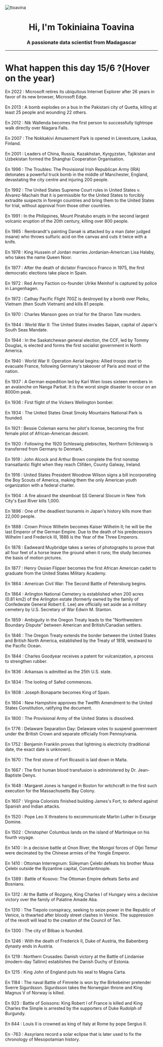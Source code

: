 
<p align="left"> <img src="https://komarev.com/ghpvc/?username=ttoavina&label=Profile%20views&color=0e75b6&style=flat" alt="ttoavina" /> </p>
<h1 align="center">Hi, I'm Tokiniaina Toavina</h1>
<h3 align="center">A passionate data scientist from Madagascar</h3>
    
<hr/>
<h1> What happen this day 15/6 ?(Hover on the year)</h1>

En 2022 : Microsoft retires its ubiquitous Internet Explorer after 26 years in favor of its new browser, Microsoft Edge.
<br/><br/>
En 2013 : A bomb explodes on a bus in the Pakistani city of Quetta, killing at least 25 people and wounding 22 others.
<br/><br/>
En 2012 : Nik Wallenda becomes the first person to successfully tightrope walk directly over Niagara Falls.
<br/><br/>
En 2007 : The Nokkakivi Amusement Park is opened in Lievestuore, Laukaa, Finland.
<br/><br/>
En 2001 : Leaders of China, Russia, Kazakhstan, Kyrgyzstan, Tajikistan and Uzbekistan formed the Shanghai Cooperation Organisation.
<br/><br/>
En 1996 : The Troubles: The Provisional Irish Republican Army (IRA) detonates a powerful truck bomb in the middle of Manchester, England, devastating the city centre and injuring 200 people.
<br/><br/>
En 1992 : The United States Supreme Court rules in United States v. Álvarez-Machaín that it is permissible for the United States to forcibly extradite suspects in foreign countries and bring them to the United States for trial, without approval from those other countries.
<br/><br/>
En 1991 : In the Philippines, Mount Pinatubo erupts in the second largest volcanic eruption of the 20th century, killing over 800 people.
<br/><br/>
En 1985 : Rembrandt's painting Danaë is attacked by a man (later judged insane) who throws sulfuric acid on the canvas and cuts it twice with a knife.
<br/><br/>
En 1978 : King Hussein of Jordan marries Jordanian-American Lisa Halaby, who takes the name Queen Noor.
<br/><br/>
En 1977 : After the death of dictator Francisco Franco in 1975, the first democratic elections take place in Spain.
<br/><br/>
En 1972 : Red Army Faction co-founder Ulrike Meinhof is captured by police in Langenhagen.
<br/><br/>
En 1972 : Cathay Pacific Flight 700Z is destroyed by a bomb over Pleiku, Vietnam (then South Vietnam) and kills 81 people.
<br/><br/>
En 1970 : Charles Manson goes on trial for the Sharon Tate murders.
<br/><br/>
En 1944 : World War II: The United States invades Saipan, capital of Japan's South Seas Mandate.
<br/><br/>
En 1944 : In the Saskatchewan general election, the CCF, led by Tommy Douglas, is elected and forms the first socialist government in North America.
<br/><br/>
En 1940 : World War II: Operation Aerial begins: Allied troops start to evacuate France, following Germany's takeover of Paris and most of the nation.
<br/><br/>
En 1937 : A German expedition led by Karl Wien loses sixteen members in an avalanche on Nanga Parbat. It is the worst single disaster to occur on an 8000m peak.
<br/><br/>
En 1936 : First flight of the Vickers Wellington bomber.
<br/><br/>
En 1934 : The United States Great Smoky Mountains National Park is founded.
<br/><br/>
En 1921 : Bessie Coleman earns her pilot's license, becoming the first female pilot of African-American descent.
<br/><br/>
En 1920 : Following the 1920 Schleswig plebiscites, Northern Schleswig is transferred from Germany to Denmark.
<br/><br/>
En 1919 : John Alcock and Arthur Brown complete the first nonstop transatlantic flight when they reach Clifden, County Galway, Ireland.
<br/><br/>
En 1916 : United States President Woodrow Wilson signs a bill incorporating the Boy Scouts of America, making them the only American youth organization with a federal charter.
<br/><br/>
En 1904 : A fire aboard the steamboat SS General Slocum in New York City's East River kills 1,000.
<br/><br/>
En 1896 : One of the deadliest tsunamis in Japan's history kills more than 22,000 people.
<br/><br/>
En 1888 : Crown Prince Wilhelm becomes Kaiser Wilhelm II; he will be the last Emperor of the German Empire. Due to the death of his predecessors Wilhelm I and Frederick III, 1888 is the Year of the Three Emperors.
<br/><br/>
En 1878 : Eadweard Muybridge takes a series of photographs to prove that all four feet of a horse leave the ground when it runs; the study becomes the basis of motion pictures.
<br/><br/>
En 1877 : Henry Ossian Flipper becomes the first African American cadet to graduate from the United States Military Academy.
<br/><br/>
En 1864 : American Civil War: The Second Battle of Petersburg begins.
<br/><br/>
En 1864 : Arlington National Cemetery is established when 200 acres (0.81 km2) of the Arlington estate (formerly owned by the family of Confederate General Robert E. Lee) are officially set aside as a military cemetery by U.S. Secretary of War Edwin M. Stanton.
<br/><br/>
En 1859 : Ambiguity in the Oregon Treaty leads to the "Northwestern Boundary Dispute" between American and British/Canadian settlers.
<br/><br/>
En 1846 : The Oregon Treaty extends the border between the United States and British North America, established by the Treaty of 1818, westward to the Pacific Ocean.
<br/><br/>
En 1844 : Charles Goodyear receives a patent for vulcanization, a process to strengthen rubber.
<br/><br/>
En 1836 : Arkansas is admitted as the 25th U.S. state.
<br/><br/>
En 1834 : The looting of Safed commences.
<br/><br/>
En 1808 : Joseph Bonaparte becomes King of Spain.
<br/><br/>
En 1804 : New Hampshire approves the Twelfth Amendment to the United States Constitution, ratifying the document.
<br/><br/>
En 1800 : The Provisional Army of the United States is dissolved.
<br/><br/>
En 1776 : Delaware Separation Day: Delaware votes to suspend government under the British Crown and separate officially from Pennsylvania.
<br/><br/>
En 1752 : Benjamin Franklin proves that lightning is electricity (traditional date, the exact date is unknown).
<br/><br/>
En 1670 : The first stone of Fort Ricasoli is laid down in Malta.
<br/><br/>
En 1667 : The first human blood transfusion is administered by Dr. Jean-Baptiste Denys.
<br/><br/>
En 1648 : Margaret Jones is hanged in Boston for witchcraft in the first such execution for the Massachusetts Bay Colony.
<br/><br/>
En 1607 : Virginia Colonists finished building James's Fort, to defend against Spanish and Indian attacks.
<br/><br/>
En 1520 : Pope Leo X threatens to excommunicate Martin Luther in Exsurge Domine.
<br/><br/>
En 1502 : Christopher Columbus lands on the island of Martinique on his fourth voyage.
<br/><br/>
En 1410 : In a decisive battle at Onon River, the Mongol forces of Oljei Temur were decimated by the Chinese armies of the Yongle Emperor.
<br/><br/>
En 1410 : Ottoman Interregnum: Süleyman Çelebi defeats his brother Musa Çelebi outside the Byzantine capital, Constantinople.
<br/><br/>
En 1389 : Battle of Kosovo: The Ottoman Empire defeats Serbs and Bosnians.
<br/><br/>
En 1312 : At the Battle of Rozgony, King Charles I of Hungary wins a decisive victory over the family of Palatine Amade Aba.
<br/><br/>
En 1310 : The Tiepolo conspiracy, seeking to seize power in the Republic of Venice, is thwarted after bloody street clashes in Venice. The suppression of the revolt will lead to the creation of the Council of Ten.
<br/><br/>
En 1300 : The city of Bilbao is founded.
<br/><br/>
En 1246 : With the death of Frederick II, Duke of Austria, the Babenberg dynasty ends in Austria.
<br/><br/>
En 1219 : Northern Crusades: Danish victory at the Battle of Lindanise (modern-day Tallinn) establishes the Danish Duchy of Estonia.
<br/><br/>
En 1215 : King John of England puts his seal to Magna Carta.
<br/><br/>
En 1184 : The naval Battle of Fimreite is won by the Birkebeiner pretender Sverre Sigurdsson. Sigurdsson takes the Norwegian throne and King Magnus V of Norway is killed.
<br/><br/>
En 923 : Battle of Soissons: King Robert I of France is killed and King Charles the Simple is arrested by the supporters of Duke Rudolph of Burgundy.
<br/><br/>
En 844 : Louis II is crowned as king of Italy at Rome by pope Sergius II.
<br/><br/>
En -763 : Assyrians record a solar eclipse that is later used to fix the chronology of Mesopotamian history.
<br/><br/>
